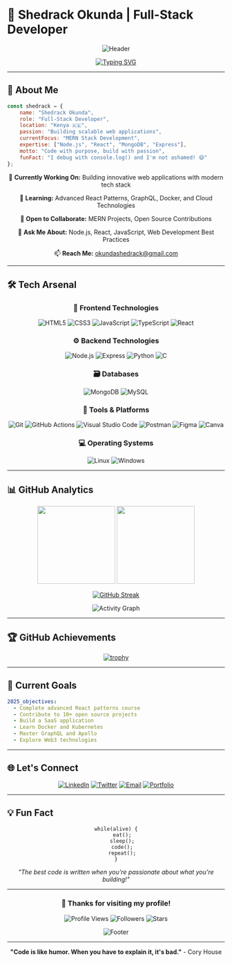 # 🚀 Shedrack Okunda | Full-Stack Developer

<div align="center">
  
  ![Header](https://capsule-render.vercel.app/api?type=waving&color=gradient&customColorList=0,2,2,5,30&height=300&section=header&text=Welcome%20to%20my%20Digital%20Universe&fontSize=50&animation=fadeIn&fontAlignY=38&desc=Building%20the%20Future,%20One%20Line%20of%20Code%20at%20a%20Time&descAlignY=51&descAlign=62)
  
  [![Typing SVG](https://readme-typing-svg.demolab.com?font=Fira+Code&pause=1000&color=F75C7E&width=435&lines=Full+Stack+Developer;MERN+Stack+Enthusiast;Always+Learning+New+Tech;Building+Scalable+Applications)](https://git.io/typing-svg)
  
</div>

---

## 🌟 About Me

```javascript
const shedrack = {
    name: "Shedrack Okunda",
    role: "Full-Stack Developer",
    location: "Kenya 🇰🇪",
    passion: "Building scalable web applications",
    currentFocus: "MERN Stack Development",
    expertise: ["Node.js", "React", "MongoDB", "Express"],
    motto: "Code with purpose, build with passion",
    funFact: "I debug with console.log() and I'm not ashamed! 😄"
};
```

<div align="center">
  
  🔭 **Currently Working On:** Building innovative web applications with modern tech stack
  
  🌱 **Learning:** Advanced React Patterns, GraphQL, Docker, and Cloud Technologies
  
  👯 **Open to Collaborate:** MERN Projects, Open Source Contributions
  
  💬 **Ask Me About:** Node.js, React, JavaScript, Web Development Best Practices
  
  📫 **Reach Me:** [okundashedrack@gmail.com](mailto:okundashedrack@gmail.com)
  
</div>

---

## 🛠️ Tech Arsenal

<div align="center">

### 🎨 Frontend Technologies
![HTML5](https://img.shields.io/badge/HTML5-E34F26?style=for-the-badge&logo=html5&logoColor=white)
![CSS3](https://img.shields.io/badge/CSS3-1572B6?style=for-the-badge&logo=css3&logoColor=white)
![JavaScript](https://img.shields.io/badge/JavaScript-F7DF1E?style=for-the-badge&logo=javascript&logoColor=black)
![TypeScript](https://img.shields.io/badge/TypeScript-007ACC?style=for-the-badge&logo=typescript&logoColor=white)
![React](https://img.shields.io/badge/React-61DAFB?style=for-the-badge&logo=react&logoColor=black)

### ⚙️ Backend Technologies
![Node.js](https://img.shields.io/badge/Node.js-339933?style=for-the-badge&logo=nodedotjs&logoColor=white)
![Express](https://img.shields.io/badge/Express-404D59?style=for-the-badge&logo=express&logoColor=white)
![Python](https://img.shields.io/badge/Python-3776AB?style=for-the-badge&logo=python&logoColor=white)
![C](https://img.shields.io/badge/C-A8B400?style=for-the-badge&logo=c&logoColor=white)

### 🗃️ Databases
![MongoDB](https://img.shields.io/badge/MongoDB-47A248?style=for-the-badge&logo=mongodb&logoColor=white)
![MySQL](https://img.shields.io/badge/MySQL-4479A1?style=for-the-badge&logo=mysql&logoColor=white)

### 🔧 Tools & Platforms
![Git](https://img.shields.io/badge/Git-F05032?style=for-the-badge&logo=git&logoColor=white)
![GitHub Actions](https://img.shields.io/badge/GitHub_Actions-2088FF?style=for-the-badge&logo=githubactions&logoColor=white)
![Visual Studio Code](https://img.shields.io/badge/VS%20Code-007ACC?style=for-the-badge&logo=visualstudiocode&logoColor=white)
![Postman](https://img.shields.io/badge/Postman-FF6C37?style=for-the-badge&logo=postman&logoColor=white)
![Figma](https://img.shields.io/badge/Figma-F24E1E?style=for-the-badge&logo=figma&logoColor=white)
![Canva](https://img.shields.io/badge/Canva-00C4CC?style=for-the-badge&logo=canva&logoColor=white)

### 💻 Operating Systems
![Linux](https://img.shields.io/badge/Linux-FCC624?style=for-the-badge&logo=linux&logoColor=black)
![Windows](https://img.shields.io/badge/Windows-0078D6?style=for-the-badge&logo=windows&logoColor=white)

</div>

---

## 📊 GitHub Analytics

<div align="center">
  
  <img height="180em" src="https://github-readme-stats.vercel.app/api?username=shedrack-okunda&show_icons=true&theme=radical&include_all_commits=true&count_private=true"/>
  <img height="180em" src="https://github-readme-stats.vercel.app/api/top-langs/?username=shedrack-okunda&layout=compact&langs_count=8&theme=radical"/>
  
</div>

<div align="center">
  
  [![GitHub Streak](https://github-readme-streak-stats.herokuapp.com/?user=shedrack-okunda&theme=radical)](https://git.io/streak-stats)
  
</div>

<div align="center">
  
  ![Activity Graph](https://github-readme-activity-graph.vercel.app/graph?username=shedrack-okunda&theme=react-dark&bg_color=0D1117&color=F85D7F&line=F85D7F&point=FFFFFF&hide_border=true)
  
</div>

---

## 🏆 GitHub Achievements

<div align="center">
  
  [![trophy](https://github-profile-trophy.vercel.app/?username=shedrack-okunda&theme=radical&no-frame=false&no-bg=true&margin-w=4)](https://github.com/ryo-ma/github-profile-trophy)
  
</div>

---

## 🎯 Current Goals

```yaml
2025_objectives:
  - Complete advanced React patterns course
  - Contribute to 10+ open source projects
  - Build a SaaS application
  - Learn Docker and Kubernetes
  - Master GraphQL and Apollo
  - Explore Web3 technologies
```

---

## 🌐 Let's Connect

<div align="center">
  
  [![LinkedIn](https://img.shields.io/badge/LinkedIn-0077B5?style=for-the-badge&logo=linkedin&logoColor=white)](https://www.linkedin.com/in/shedrack-okunda)
  [![Twitter](https://img.shields.io/badge/Twitter-1DA1F2?style=for-the-badge&logo=twitter&logoColor=white)](https://twitter.com/sheddyke_)
  [![Email](https://img.shields.io/badge/Email-D14836?style=for-the-badge&logo=gmail&logoColor=white)](mailto:okundashedrack@gmail.com)
  [![Portfolio](https://img.shields.io/badge/Portfolio-FF5722?style=for-the-badge&logo=todoist&logoColor=white)](https://your-portfolio-url.com)
  
</div>

---

## 💡 Fun Fact

<div align="center">
  
  ```
  while(alive) {
      eat();
      sleep();
      code();
      repeat();
  }
  ```
  
  *"The best code is written when you're passionate about what you're building!"*
  
</div>

---

<div align="center">
  
  ### 🎨 Thanks for visiting my profile! 
  
  ![Profile Views](https://komarev.com/ghpvc/?username=shedrack-okunda&color=brightgreen&style=flat-square)
  ![Followers](https://img.shields.io/github/followers/shedrack-okunda?style=social)
  ![Stars](https://img.shields.io/github/stars/shedrack-okunda?style=social)
  
  ![Footer](https://capsule-render.vercel.app/api?type=waving&color=gradient&customColorList=0,2,2,5,30&height=150&section=footer&text=Let's%20Build%20Something%20Amazing%20Together!&fontSize=24&animation=fadeIn&fontAlignY=65)
  
</div>

---

<div align="center">
  
  **"Code is like humor. When you have to explain it, it's bad."** - Cory House
  
</div>
